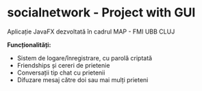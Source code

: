 # socialnetwork - Project with GUI

Aplicație JavaFX dezvoltată în cadrul MAP - FMI UBB CLUJ

**Funcționalități:**
- Sistem de logare/înregistrare, cu parolă criptată
- Friendships și cereri de prietenie
- Conversații tip chat cu prietenii
- Difuzare mesaj către doi sau mai mulți prieteni
